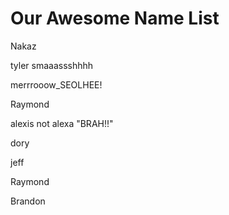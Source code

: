 # Our Awesome Name List

Nakaz

tyler smaaassshhhh

merrrooow_SEOLHEE!

Raymond

alexis not alexa "BRAH!!"

dory

jeff

Raymond

Brandon

